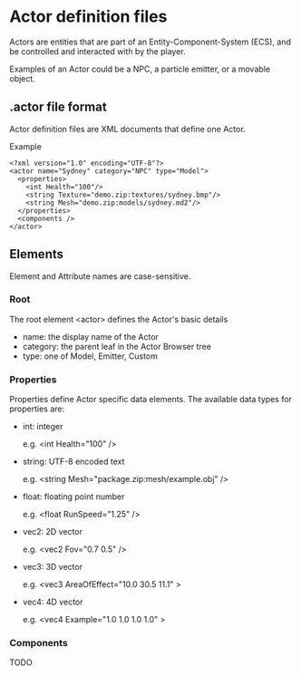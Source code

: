 # Actor definition files

Actors are entities that are part of an Entity-Component-System (ECS), and be controlled and interacted with by the player.

Examples of an Actor could be a NPC, a particle emitter, or a movable object.

## .actor file format

Actor definition files are XML documents that define one Actor.

Example

```
<?xml version="1.0" encoding="UTF-8"?>
<actor name="Sydney" category="NPC" type="Model">
  <properties>
    <int Health="100"/>
    <string Texture="demo.zip:textures/sydney.bmp"/>
    <string Mesh="demo.zip:models/sydney.md2"/>
  </properties>
  <components />
</actor>
```

## Elements
Element and Attribute names are case-sensitive.

### Root
The root element \<actor> defines the Actor's basic details

- name: the display name of the Actor
- category: the parent leaf in the Actor Browser tree
- type: one of Model, Emitter, Custom

### Properties
Properties define Actor specific data elements. The available data types for properties are:

- int: integer

  e.g. \<int Health="100" />

- string: UTF-8 encoded text

  e.g. \<string Mesh="package.zip:mesh/example.obj" />

- float: floating point number

  e.g. \<float RunSpeed="1.25" />

- vec2: 2D vector

  e.g. \<vec2 Fov="0.7 0.5" />

- vec3: 3D vector

  e.g. \<vec3 AreaOfEffect="10.0 30.5 11.1" \>

- vec4: 4D vector

  e.g. \<vec4 Example="1.0 1.0 1.0 1.0" \>

### Components
TODO
